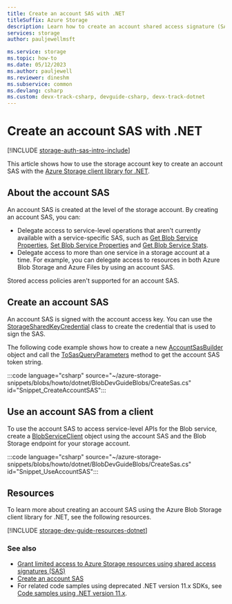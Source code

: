 ```yaml
---
title: Create an account SAS with .NET
titleSuffix: Azure Storage
description: Learn how to create an account shared access signature (SAS) using the .NET client library.
services: storage
author: pauljewellmsft

ms.service: storage
ms.topic: how-to
ms.date: 05/12/2023
ms.author: pauljewell
ms.reviewer: dineshm
ms.subservice: common
ms.devlang: csharp
ms.custom: devx-track-csharp, devguide-csharp, devx-track-dotnet
---
```


# Create an account SAS with .NET

[!INCLUDE [storage-auth-sas-intro-include](../../../includes/storage-auth-sas-intro-include.md)]

This article shows how to use the storage account key to create an account SAS with the [Azure Storage client library for .NET](/dotnet/api/overview/azure/storage).

## About the account SAS

An account SAS is created at the level of the storage account. By creating an account SAS, you can:

- Delegate access to service-level operations that aren't currently available with a service-specific SAS, such as [Get Blob Service Properties](/rest/api/storageservices/get-blob-service-properties), [Set Blob Service Properties](/rest/api/storageservices/set-blob-service-properties) and [Get Blob Service Stats](/rest/api/storageservices/get-blob-service-stats).
- Delegate access to more than one service in a storage account at a time. For example, you can delegate access to resources in both Azure Blob Storage and Azure Files by using an account SAS.

Stored access policies aren't supported for an account SAS.

## Create an account SAS

An account SAS is signed with the account access key. You can use the [StorageSharedKeyCredential](/dotnet/api/azure.storage.storagesharedkeycredential) class to create the credential that is used to sign the SAS. 

The following code example shows how to create a new [AccountSasBuilder](/dotnet/api/azure.storage.sas.accountsasbuilder) object and call the [ToSasQueryParameters](/dotnet/api/azure.storage.sas.accountsasbuilder.tosasqueryparameters) method to get the account SAS token string.

:::code language="csharp" source="~/azure-storage-snippets/blobs/howto/dotnet/BlobDevGuideBlobs/CreateSas.cs" id="Snippet_CreateAccountSAS":::

## Use an account SAS from a client

To use the account SAS to access service-level APIs for the Blob service, create a [BlobServiceClient](/dotnet/api/azure.storage.blobs.blobserviceclient) object using the account SAS and the Blob Storage endpoint for your storage account.

:::code language="csharp" source="~/azure-storage-snippets/blobs/howto/dotnet/BlobDevGuideBlobs/CreateSas.cs" id="Snippet_UseAccountSAS":::

## Resources

To learn more about creating an account SAS using the Azure Blob Storage client library for .NET, see the following resources.

[!INCLUDE [storage-dev-guide-resources-dotnet](../../../includes/storage-dev-guides/storage-dev-guide-resources-dotnet.md)]

### See also

- [Grant limited access to Azure Storage resources using shared access signatures (SAS)](storage-sas-overview.md)
- [Create an account SAS](/rest/api/storageservices/create-account-sas)
- For related code samples using deprecated .NET version 11.x SDKs, see [Code samples using .NET version 11.x](../blobs/blob-v11-samples-dotnet.md#create-an-account-sas).
